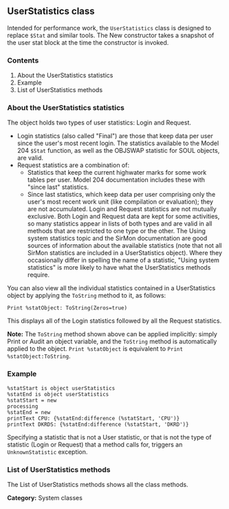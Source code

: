 ## UserStatistics class

Intended for performance work, the `UserStatistics` class is designed to replace `$Stat` and similar tools. The New constructor takes a snapshot of the user stat block at the time the constructor is invoked.

### Contents

1. About the UserStatistics statistics
2. Example
3. List of UserStatistics methods

### About the UserStatistics statistics

The object holds two types of user statistics: Login and Request.

*   Login statistics (also called "Final") are those that keep data per user since the user's most recent login. The statistics available to the Model 204 `$Stat` function, as well as the OBJSWAP statistic for SOUL objects, are valid.
*   Request statistics are a combination of:
    *   Statistics that keep the current highwater marks for some work tables per user. Model 204 documentation includes these with "since last" statistics.
    *   Since last statistics, which keep data per user comprising only the user's most recent work unit (like compilation or evaluation); they are not accumulated.
Login and Request statistics are not mutually exclusive. Both Login and Request data are kept for some activities, so many statistics appear in lists of both types and are valid in all methods that are restricted to one type or the other. The Using system statistics topic and the SirMon documentation are good sources of information about the available statistics (note that not all SirMon statistics are included in a UserStatistics object). Where they occasionally differ in spelling the name of a statistic, "Using system statistics" is more likely to have what the UserStatistics methods require.

You can also view all the individual statistics contained in a UserStatistics object by applying the `ToString` method to it, as follows:

```
Print %statObject: ToString(Zeros=true)
```

This displays all of the Login statistics followed by all the Request statistics.

**Note:** The `ToString` method shown above can be applied implicitly: simply Print or Audit an object variable, and the `ToString` method is automatically applied to the object. `Print %statObject` is equivalent to `Print %statObject:ToString`.

### Example

```
%statStart is object userStatistics
%statEnd is object userStatistics
%statStart = new
processing
%statEnd = new
printText CPU: {%statEnd:difference (%statStart, 'CPU')}
printText DKRDS: {%statEnd:difference (%statStart, 'DKRD')}
```

Specifying a statistic that is not a User statistic, or that is not the type of statistic (Login or Request) that a method calls for, triggers an `UnknownStatistic` exception.

### List of UserStatistics methods

The List of UserStatistics methods shows all the class methods.

**Category:** System classes
